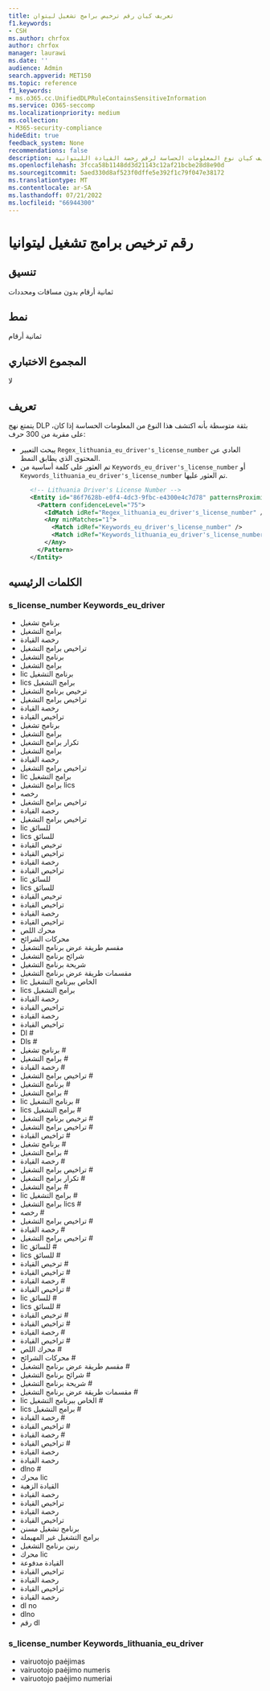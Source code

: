 ```yaml
---
title: تعريف كيان رقم ترخيص برامج تشغيل ليتوان
f1.keywords:
- CSH
ms.author: chrfox
author: chrfox
manager: laurawi
ms.date: ''
audience: Admin
search.appverid: MET150
ms.topic: reference
f1_keywords:
- ms.o365.cc.UnifiedDLPRuleContainsSensitiveInformation
ms.service: O365-seccomp
ms.localizationpriority: medium
ms.collection:
- M365-security-compliance
hideEdit: true
feedback_system: None
recommendations: false
description: تعريف كيان نوع المعلومات الحساسة لرقم رخصة القيادة الليتوانية.
ms.openlocfilehash: 3fcca58b1148dd3d21143c12af21bcbe28d8e90d
ms.sourcegitcommit: 5aed330d8af523f0dffe5e392f1c79f047e38172
ms.translationtype: MT
ms.contentlocale: ar-SA
ms.lasthandoff: 07/21/2022
ms.locfileid: "66944300"
---
```

# <a name="lithuania-drivers-license-number"></a>رقم ترخيص برامج تشغيل ليتوانيا

## <a name="format"></a>تنسيق

ثمانية أرقام بدون مسافات ومحددات

## <a name="pattern"></a>نمط

ثمانية أرقام

## <a name="checksum"></a>المجموع الاختباري

لا

## <a name="definition"></a>تعريف

يتمتع نهج DLP بثقة متوسطة بأنه اكتشف هذا النوع من المعلومات الحساسة إذا كان، على مقربة من 300 حرف:

- يبحث التعبير `Regex_lithuania_eu_driver's_license_number` العادي عن المحتوى الذي يطابق النمط.
- تم العثور على كلمة أساسية من `Keywords_eu_driver's_license_number` أو `Keywords_lithuania_eu_driver's_license_number` تم العثور عليها.

```xml
      <!-- Lithuania Driver's License Number -->
      <Entity id="86f7628b-e0f4-4dc3-9fbc-e4300e4c7d78" patternsProximity="300" recommendedConfidence="75">
        <Pattern confidenceLevel="75">
          <IdMatch idRef="Regex_lithuania_eu_driver's_license_number" />
          <Any minMatches="1">
            <Match idRef="Keywords_eu_driver's_license_number" />
            <Match idRef="Keywords_lithuania_eu_driver's_license_number" />
          </Any>
        </Pattern>
      </Entity>
```

## <a name="keywords"></a>الكلمات الرئيسيه

### <a name="keywords_eu_drivers_license_number"></a>s_license_number Keywords_eu_driver

- برنامج تشغيل
- برامج التشغيل
- رخصة القيادة
- تراخيص برامج التشغيل
- برنامج التشغيل
- برامج التشغيل
- lic برنامج التشغيل
- lics برامج التشغيل
- ترخيص برنامج التشغيل
- تراخيص برامج التشغيل
- رخصة القيادة
- تراخيص القيادة
- برنامج تشغيل
- برامج التشغيل
- تكرار برامج التشغيل
- برامج التشغيل
- رخصة القيادة
- تراخيص برامج التشغيل
- lic برامج التشغيل
- برامج التشغيل lics
- رخصه
- تراخيص برامج التشغيل
- رخصة القيادة
- تراخيص برامج التشغيل
- lic للسائق
- lics للسائق
- ترخيص القيادة
- تراخيص القيادة
- رخصة القيادة
- تراخيص القيادة
- lic للسائق
- lics للسائق
- ترخيص القيادة
- تراخيص القيادة
- رخصة القيادة
- تراخيص القيادة
- محرك اللص
- محركات الشرائح
- مقسم طريقة عرض برنامج التشغيل
- شرائح برنامج التشغيل
- شريحة برنامج التشغيل
- مقسمات طريقة عرض برنامج التشغيل
- lic الخاص ببرنامج التشغيل
- lics برامج التشغيل
- رخصة القيادة
- تراخيص القيادة
- رخصة القيادة
- تراخيص القيادة
- Dl #
- Dls #
- برنامج تشغيل #
- برامج التشغيل #
- رخصة القيادة #
- تراخيص برامج التشغيل #
- برنامج التشغيل #
- برامج التشغيل #
- lic برنامج التشغيل #
- lics برامج التشغيل #
- ترخيص برنامج التشغيل #
- تراخيص برامج التشغيل #
- تراخيص القيادة #
- برنامج تشغيل #
- برامج التشغيل #
- رخصة القيادة #
- تراخيص برامج التشغيل #
- تكرار برامج التشغيل #
- برامج التشغيل #
- lic برامج التشغيل #
- برامج التشغيل lics #
- رخصه #
- تراخيص برامج التشغيل #
- رخصة القيادة #
- تراخيص برامج التشغيل #
- lic للسائق #
- lics للسائق #
- ترخيص القيادة #
- تراخيص القيادة #
- رخصة القيادة #
- تراخيص القيادة #
- lic للسائق #
- lics للسائق #
- ترخيص القيادة #
- تراخيص القيادة #
- رخصة القيادة #
- تراخيص القيادة #
- محرك اللص #
- محركات الشرائح #
- مقسم طريقة عرض برنامج التشغيل #
- شرائح برنامج التشغيل #
- شريحة برنامج التشغيل #
- مقسمات طريقة عرض برنامج التشغيل #
- lic الخاص ببرنامج التشغيل #
- lics برامج التشغيل #
- رخصة القيادة #
- تراخيص القيادة #
- رخصة القيادة #
- تراخيص القيادة #
- رخصة القيادة
- رخصة القيادة
- dlno #
- محرك lic
- القيادة الزهية
- رخصة القيادة
- تراخيص القيادة
- رخصة القيادة
- تراخيص القيادة
- برنامج تشغيل مسنن
- برامج التشغيل غير المهيملة
- رنين برنامج التشغيل
- محرك lic
- القيادة مدفوعة
- تراخيص القيادة
- رخصة القيادة
- تراخيص القيادة
- رخصة القيادة
- dl no
- dlno
- رقم dl

### <a name="keywords_lithuania_eu_drivers_license_number"></a>s_license_number Keywords_lithuania_eu_driver

- vairuotojo paėjimas
- vairuotojo paėjimo numeris
- vairuotojo paėjimo numeriai